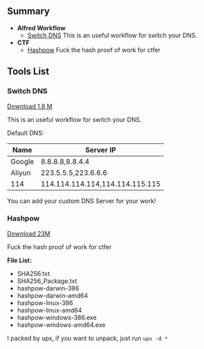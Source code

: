## Summary

- **Alfred Workflow**
  - [Switch DNS](#switch-dns) This is an useful workflow for switch your DNS.
- **CTF**
  - [Hashpow](#hashpow) Fuck the hash proof of work for ctfer

## Tools List

### Switch DNS

[Download 1.8 M](http://virzz-img.dongzt.cn/tools/alfredworkflow/SwitchDNS.alfredworkflow)

This is an useful workflow for switch your DNS.

Default DNS:

| Name   | Server IP                       |
| ------ | ------------------------------- |
| Google | 8.8.8.8,8.8.4.4                 |
| Aliyun | 223.5.5.5,223.6.6.6             |
| 114    | 114.114.114.114,114.114.115.115 |


You can add your custom DNS Server for your work!

### Hashpow

[Download 23M](http://virzz-img.dongzt.cn/tools/ctf/hashpow.tar.gz)

Fuck the hash proof of work for ctfer

**File List:**

- SHA256.txt
- SHA256_Package.txt
- hashpow-darwin-386
- hashpow-darwin-amd64
- hashpow-linux-386
- hashpow-linux-amd64
- hashpow-windows-386.exe
- hashpow-windows-amd64.exe

I packed by upx, if you want to unpack, just run `upx -d *`